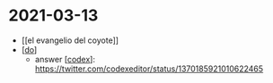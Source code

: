 # 2021-03-13

- [[el evangelio del coyote]]
- [[do]]
  - answer [[codex]]: https://twitter.com/codexeditor/status/1370185921010622465

[//begin]: # "Autogenerated link references for markdown compatibility"
[do]: ../do "Do"
[codex]: ../codex "Codex"
[//end]: # "Autogenerated link references"
